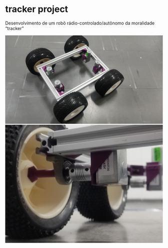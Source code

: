 # tracker project
Desenvolvimento de um robô rádio-controlado/autônomo da moralidade “tracker”



![tracker](./img/IMG-20220526-WA0026.jpeg)
![tracker](./img/IMG_20220526_191718.jpg)
